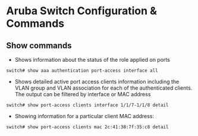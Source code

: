 # Aruba Switch Configuration & Commands

## Show commands

- Shows information about the status of the role applied on ports

`switch# show aaa authentication port-access interface all`

- Shows detailed active port access clients information including the VLAN group and VLAN association for each of the authenticated clients. The output can be filtered by interface or MAC address

`switch# show port-access clients interface 1/1/7-1/1/8 detail`

- Showing information for a particular client MAC address:

`switch# show port-access clients mac 2c:41:38:7f:35:c8 detail`
